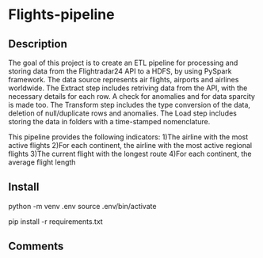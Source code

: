 # Flights-pipeline

## Description
The goal of this project is to create an ETL pipeline for processing and storing data from the Flightradar24 API to a HDFS, by using PySpark framework.
The data source represents air flights, airports and airlines worldwide. 
The Extract step includes retriving data from the API, with the necessary details for each row. A check for anomalies and for data sparcity is made too.
The Transform step includes the type conversion of the data, deletion of null/duplicate rows and anomalies.
The Load step includes storing the data in folders with a time-stamped nomenclature.

This pipeline provides the following indicators: 
1)The airline with the most active flights
2)For each continent, the airline with the most active regional flights
3)The current flight with the longest route
4)For each continent, the average flight length

## Install
python -m venv .env
source .env/bin/activate

pip install -r requirements.txt

## Comments
